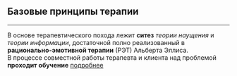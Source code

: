 ## Базовые принципы терапии
---

В основе терапевтического похода лежит **ситез** _теории наущения_ и _теории информации_, достаточной полно реализованный в **рационально-эмотивной терапии** (РЭТ) Альберта Эллиса.  
В процессе совместной работы терапевта и клиента над проблемой **проходит обучение** [подробнее](/abstract/)

